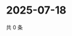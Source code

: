 # 2025-07-18

共 0 条

<!-- BEGIN ZHIHUVIDEO -->
<!-- 最后更新时间 Fri Jul 18 2025 13:18:56 GMT+0800 (China Standard Time) -->

<!-- END ZHIHUVIDEO -->
